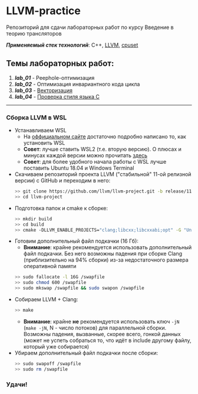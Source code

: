 # LLVM-practice
Репозиторий для сдачи лабораторных работ по курсу Введение в теорию трансляторов

___Применяемый стек технологий___: C++, [LLVM](https://github.com/llvm/llvm-project.git), [cpuset](https://github.com/lpechacek/cpuset.git)

## Темы лабораторных работ:
1. ___lab_01___ - Peephole-оптимизация
2. ___lab_02___ - Оптимизация инвариантного кода цикла
3. ___lab_03___ - [Векторизация](https://github.com/ArtemSkrebkov/autovectorization-practise.git)
4. ___lab_04___ - [Проверка стиля языка C](https://github.com/eshulankina/UNN-C-Style-Checker.git)

---

### Сборка LLVM в WSL

+ Устанавливаем WSL
  * На [оффициальном сайте](https://docs.microsoft.com/ru-ru/windows/wsl/install-win10) достаточно подробно написано то, как установить WSL
  * __Совет__: лучше ставить WSL2 (т.е. вторую версию). О плюсах и минусах каждой версии можно прочитать [здесь](https://docs.microsoft.com/ru-ru/windows/wsl/compare-versions)
  * __Совет__: для более удобного начала работы c WSL лучше поставить Ubuntu 18.04 и Windows Terminal
+ Скачиваем репозиторий проекта LLVM ("стабильной" 11-ой релизной версии) с GitHub и переходим в него:
  ```bash
  >> git clone https://github.com/llvm/llvm-project.git -b release/11.x
  >> cd llvm-project
  ```
+ Подготовка папок и cmake к сборке:
  ```bash
  >> mkdir build
  >> cd build
  >> cmake -DLLVM_ENABLE_PROJECTS="clang;libcxx;libcxxabi;opt" -G "Unix Makefiles" ../llvm
  ```
+ Готовим дополнительный файл подкачки (16 Гб):
  * __Внимание__: крайне рекомендуется использовать дополнительный файл подкачки. Без него возможны падения при сборке Clang (приблизительно на 94% сборки) из-за недостаточного размера оперативной памяти
  ```bash
  >> sudo fallocate -l 16G /swapfile
  >> sudo chmod 600 /swapfile
  >> sudo mkswap /swapfile && sudo swapon /swapfile
  ```
+ Собираем LLVM + Clang:
  ```bash
  >> make
  ```
  * __Внимание__: крайне __не__ рекомендуется использовать ключ `-jN` (`make -jN`, N - число потоков) для параллельной сборки. Возможны падения, вызванные, скорее всего, гонкой данных (может не успеть собраться то, что идёт в include другому файлу, который уже собирается)
+ Убираем дополнительный файл подкачки после сборки:
  ```bash
  >> sudo swapoff /swapfile
  >> sudo rm /swapfile
  ```

### Удачи!
